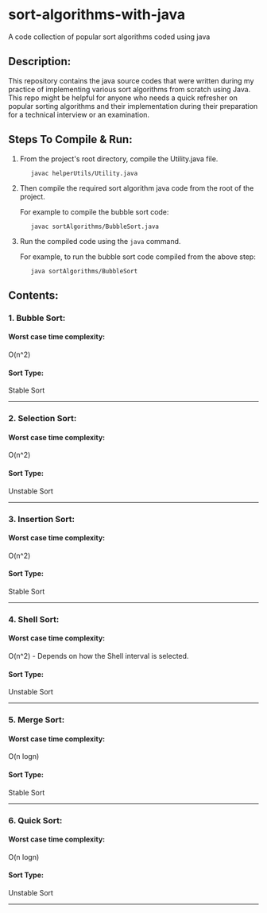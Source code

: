 # sort-algorithms-with-java

A code collection of popular sort algorithms coded using java

## Description:

This repository contains the java source codes that were written during my practice of implementing various sort algorithms
from scratch using Java.
This repo might be helpful for anyone who needs a quick refresher on popular sorting algorithms and their implementation during their
preparation for a technical interview or an examination.

## Steps To Compile & Run:

1. From the project's root directory, compile the Utility.java file.

          javac helperUtils/Utility.java

2. Then compile the required sort algorithm java code from the root of the project.

    For example to compile the bubble sort code:
    
          javac sortAlgorithms/BubbleSort.java

3. Run the compiled code using the `java` command.

   For example, to run the bubble sort code compiled from the above step:
   
          java sortAlgorithms/BubbleSort

## Contents:

### 1. Bubble Sort:

#### Worst case time complexity:

O(n^2)

#### Sort Type:

Stable Sort

--------------------------------------------------------------------------------------------

### 2. Selection Sort:

#### Worst case time complexity:

O(n^2)

#### Sort Type:

Unstable Sort

--------------------------------------------------------------------------------------------

### 3. Insertion Sort:

#### Worst case time complexity:

O(n^2)

#### Sort Type:

Stable Sort

--------------------------------------------------------------------------------------------

### 4. Shell Sort:

#### Worst case time complexity:

O(n^2) - Depends on how the Shell interval is selected.

#### Sort Type:

Unstable Sort

--------------------------------------------------------------------------------------------

### 5. Merge Sort:

#### Worst case time complexity:

O(n logn)

#### Sort Type:

Stable Sort

--------------------------------------------------------------------------------------------

### 6. Quick Sort:

#### Worst case time complexity:

O(n logn)

#### Sort Type:

Unstable Sort

--------------------------------------------------------------------------------------------